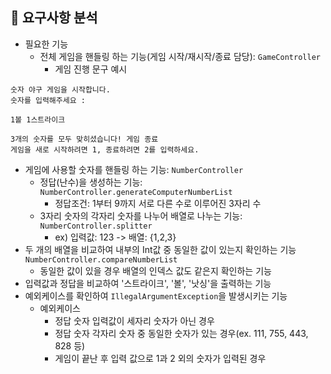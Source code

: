 ## 📖 요구사항 분석
- 필요한 기능
  - 전체 게임을 핸들링 하는 기능(게임 시작/재시작/종료 담당): `GameController`
    - 게임 진행 문구 예시
```
숫자 야구 게임을 시작합니다.
숫자를 입력해주세요 :
```
```
1볼 1스트라이크
```
```
3개의 숫자를 모두 맞히셨습니다! 게임 종료
게임을 새로 시작하려면 1, 종료하려면 2를 입력하세요.
``` 
  - 게임에 사용할 숫자를 핸들링 하는 기능: `NumberController`
    - 정답(난수)을 생성하는 기능: `NumberController.generateComputerNumberList`
      - 정답조건: 1부터 9까지 서로 다른 수로 이루어진 3자리 수
    - 3자리 숫자의 각자리 숫자를 나누어 배열로 나누는 기능: `NumberController.splitter`
       - ex) 입력값: 123  ->  배열: {1,2,3}
  - 두 개의 배열을 비교하여 내부의 Int값 중 동일한 값이 있는지 확인하는 기능 `NumberController.compareNumberList`
    - 동일한 값이 있을 경우 배열의 인덱스 값도 같은지 확인하는 기능
  - 입력값과 정답을 비교하여 '스트라이크', '볼', '낫싱'을 출력하는 기능
  - 예외케이스를 확인하여 `IllegalArgumentException`을 발생시키는 기능
    - 예외케이스
      - 정답 숫자 입력값이 세자리 숫자가 아닌 경우
      - 정답 숫자 각자리 숫자 중 동일한 숫자가 있는 경우(ex. 111, 755, 443, 828 등)
      - 게임이 끝난 후 입력 값으로 1과 2 외의 숫자가 입력된 경우